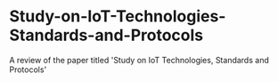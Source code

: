 # Study-on-IoT-Technologies-Standards-and-Protocols
A review of the paper titled 'Study on IoT Technologies, Standards and Protocols'
